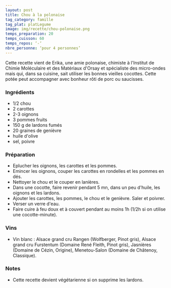 ```yaml
---
layout: post
title: Chou à la polonaise
tag_category: famille
tag_plat: platLegume
image: img/recette/chou-polonaise.png
temps_preparation: 20
temps_cuisson: 60
temps_repos: ‘-‘
nbre_personne: ‘pour 4 personnes’
---
```

Cette recette vient de Erika, une amie polonaise, chimiste à l'Institut de Chimie Moléculaire et des Matériaux d'Orsay et spécialiste des micro-ondes mais qui, dans sa cuisine, sait utiliser les bonnes vieilles cocottes. Cette potée peut accompagner avec bonheur rôti de porc ou saucisses.

### Ingrédients
* 1/2 chou
* 2 carottes
* 2-3 oignons
* 3 pommes fruits
* 150 g de lardons fumés
* 20 graines de genièvre
* huile d'olive
* sel, poivre

### Préparation
* Eplucher les oignons, les carottes et les pommes.
* Emincer les oignons, couper les carottes en rondelles et les pommes en dés.
* Nettoyer le chou et le couper en lanières.
* Dans une cocotte, faire revenir pendant 5 mn, dans un peu d'huile, les oignons et les lardons.
* Ajouter les carottes, les pommes, le chou et le genièvre. Saler et poivrer.
* Verser un verre d'eau.
* Faire cuire à feu doux et à couvert pendant au moins 1h (1/2h si on utilise une cocotte-minute).

### Vins
* Vin blanc : Alsace grand cru Rangen (Wolfberger, Pinot gris), Alsace grand cru Furstentum (Domaine René Fleith, Pinot gris), Jasnières (Domaine de Cézin, Origine), Menetou-Salon (Domaine de Châtenoy, Classique).

### Notes
* Cette recette devient végétarienne si on supprime les lardons.
